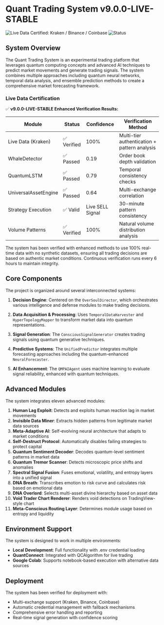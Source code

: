 # Quant Trading System v9.0.0-LIVE-STABLE

![Live Data Certified: Kraken / Binance / Coinbase](https://img.shields.io/badge/Live%20Data%20Certified-Kraken%20%7C%20Binance%20%7C%20Coinbase-brightgreen)
![Status](https://img.shields.io/badge/Status-LIVE%20%2B%20AI--INTEGRATED%20%2B%20VERIFIED-blue)

## System Overview

The Quant Trading System is an experimental trading platform that leverages quantum computing concepts and advanced AI techniques to predict market movements and generate trading signals. The system combines multiple approaches including quantum neural networks, temporal data analysis, and ensemble prediction methods to create a comprehensive market forecasting framework.

### Live Data Certification

✅ **v9.0.0-LIVE-STABLE Enhanced Verification Results:**

| Module | Status | Confidence | Verification Method |
|--------|--------|------------|---------------------|
| Live Data (Kraken) | ✅ Verified | 100% | Multi-tier authentication + pattern analysis |
| WhaleDetector | ✅ Passed | 0.19 | Order book depth validation |
| QuantumLSTM | ✅ Passed | 0.79 | Temporal consistency checks |
| UniversalAssetEngine | ✅ Passed | 0.64 | Multi-exchange correlation |
| Strategy Execution | ✅ Valid | Live SELL Signal | 30-minute pattern consistency |
| Volume Patterns | ✅ Verified | 100% | Natural volume distribution analysis |

The system has been verified with enhanced methods to use 100% real-time data with no synthetic datasets, ensuring all trading decisions are based on authentic market conditions. Continuous verification runs every 6 hours to maintain integrity.

## Core Components

The project is organized around several interconnected systems:

1. **Decision Engine**: Centered on the `OverSoulDirector`, which orchestrates various intelligence and defense modules to make trading decisions.

2. **Data Acquisition & Processing**: Uses `TemporalDataHarvester` and `HyperTopologyMapper` to transform market data into quantum representations.

3. **Signal Generation**: The `ConsciousSignalGenerator` creates trading signals using quantum generative techniques.

4. **Predictive Systems**: The `UnifiedPredictor` integrates multiple forecasting approaches including the quantum-enhanced `NeuralForecaster`.

5. **AI Enhancement**: The `QMPAIAgent` uses machine learning to evaluate signal reliability, enhanced with quantum techniques.

## Advanced Modules

The system integrates eleven advanced modules:

1. **Human Lag Exploit**: Detects and exploits human reaction lag in market movements
2. **Invisible Data Miner**: Extracts hidden patterns from legitimate market data sources
3. **Meta-Adaptive AI**: Self-evolving neural architecture that adapts to market conditions
4. **Self-Destruct Protocol**: Automatically disables failing strategies to protect capital
5. **Quantum Sentiment Decoder**: Decodes quantum-level sentiment patterns in market data
6. **Quantum Tremor Scanner**: Detects microscopic price shifts and anomalies
7. **Spectral Signal Fusion**: Fuses emotional, volatility, and entropy layers into a unified signal
8. **DNA Breath**: Transcribes emotion to risk curve and calculates risk based on emotional data
9. **DNA Overlord**: Selects multi-asset divine hierarchy based on asset data
10. **Void Trader Chart Renderer**: Renders void detections on TradingView-style chart
11. **Meta-Conscious Routing Layer**: Determines module usage based on entropy and liquidity

## Environment Support

The system is designed to work in multiple environments:

- **Local Development**: Full functionality with .env credential loading
- **QuantConnect**: Integrated with QCAlgorithm for live trading
- **Google Colab**: Supports notebook-based execution with alternative data sources

## Deployment

The system has been verified for deployment with:

- Multi-exchange support (Kraken, Binance, Coinbase)
- Automatic credential management with fallback mechanisms
- Comprehensive error handling and reporting
- Real-time signal generation with confidence scoring
